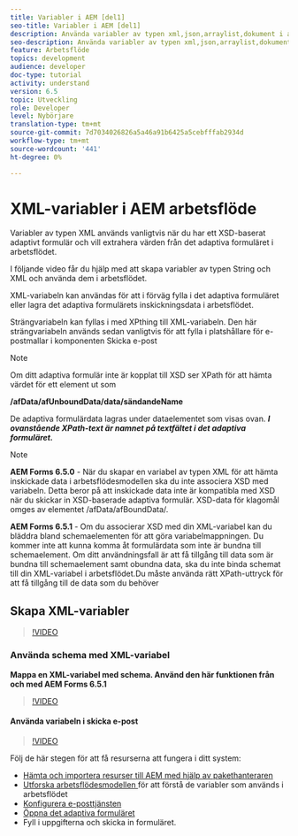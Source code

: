 ```yaml
---
title: Variabler i AEM [del1]
seo-title: Variabler i AEM [del1]
description: Använda variabler av typen xml,json,arraylist,dokument i aem-arbetsflöde
seo-description: Använda variabler av typen xml,json,arraylist,dokument i aem-arbetsflöde
feature: Arbetsflöde
topics: development
audience: developer
doc-type: tutorial
activity: understand
version: 6.5
topic: Utveckling
role: Developer
level: Nybörjare
translation-type: tm+mt
source-git-commit: 7d7034026826a5a46a91b6425a5cebfffab2934d
workflow-type: tm+mt
source-wordcount: '441'
ht-degree: 0%

---
```



# XML-variabler i AEM arbetsflöde

Variabler av typen XML används vanligtvis när du har ett XSD-baserat adaptivt formulär och vill extrahera värden från det adaptiva formuläret i arbetsflödet.

I följande video får du hjälp med att skapa variabler av typen String och XML och använda dem i arbetsflödet.

XML-variabeln kan användas för att i förväg fylla i det adaptiva formuläret eller lagra det adaptiva formulärets inskickningsdata i arbetsflödet.

Strängvariabeln kan fyllas i med XPthing till XML-variabeln. Den här strängvariabeln används sedan vanligtvis för att fylla i platshållare för e-postmallar i komponenten Skicka e-post

>[!NOTE]
>
>Om ditt adaptiva formulär inte är kopplat till XSD ser XPath för att hämta värdet för ett element ut som
>
>**/afData/afUnboundData/data/sändandeName**

De adaptiva formulärdata lagras under dataelementet som visas ovan. **_I ovanstående XPath-text är namnet på textfältet i det adaptiva formuläret._**

>[!NOTE]
>
>**AEM Forms 6.5.0** - När du skapar en variabel av typen XML för att hämta inskickade data i arbetsflödesmodellen ska du inte associera XSD med variabeln. Detta beror på att inskickade data inte är kompatibla med XSD när du skickar in XSD-baserade adaptiva formulär. XSD-data för klagomål omges av elementet /afData/afBoundData/.
>
>**AEM Forms 6.5.1** - Om du associerar XSD med din XML-variabel kan du bläddra bland schemaelementen för att göra variabelmappningen. Du kommer inte att kunna komma åt formulärdata som inte är bundna till schemaelement. Om ditt användningsfall är att få tillgång till data som är bundna till schemaelement samt obundna data, ska du inte binda schemat till din XML-variabel i arbetsflödet.Du måste använda rätt XPath-uttryck för att få tillgång till de data som du behöver

## Skapa XML-variabler

>[!VIDEO](https://video.tv.adobe.com/v/26440?quality=12?autoplay=1)

### Använda schema med XML-variabel

**Mappa en XML-variabel med schema. Använd den här funktionen från och med AEM Forms 6.5.1**

>[!VIDEO](https://video.tv.adobe.com/v/28098?quality=9&learn=on)

#### Använda variabeln i skicka e-post

>[!VIDEO](https://video.tv.adobe.com/v/26441?quality=12&learn=on)

Följ de här stegen för att få resurserna att fungera i ditt system:

* [Hämta och importera resurser till AEM med hjälp av pakethanteraren](assets/xmlandstringvariable.zip)
* [Utforska arbetsflödesmodellen ](http://localhost:4502/editor.html/conf/global/settings/workflow/models/vacationrequest.html) för att förstå de variabler som används i arbetsflödet
* [Konfigurera e-posttjänsten](https://helpx.adobe.com/experience-manager/6-5/sites/administering/using/notification.html#ConfiguringtheMailService)
* [Öppna det adaptiva formuläret](http://localhost:4502/content/dam/formsanddocuments/applicationfortimeoff/jcr:content?wcmmode=disabled)
* Fyll i uppgifterna och skicka in formuläret.

